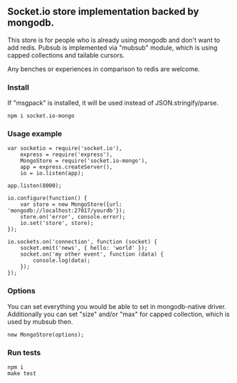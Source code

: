 ## Socket.io store implementation backed by mongodb.

This store is for people who is already using mongodb and don't want to add redis. Pubsub is implemented via "mubsub" module, which is using capped collections and tailable cursors.

Any benches or experiences in comparison to redis are welcome.

### Install

If "msgpack" is installed, it will be used instead of JSON.stringify/parse.

    npm i socket.io-mongo

### Usage example

    var socketio = require('socket.io'),
        express = require('express'),
        MongoStore = require('socket.io-mongo'),
        app = express.createServer(),
        io = io.listen(app);

    app.listen(8000);

    io.configure(function() {
        var store = new MongoStore({url: 'mongodb://localhost:27017/yourdb'});
        store.on('error', console.error);
        io.set('store', store);
    });

    io.sockets.on('connection', function (socket) {
        socket.emit('news', { hello: 'world' });
        socket.on('my other event', function (data) {
            console.log(data);
        });
    });

### Options

You can set everything you would be able to set in mongodb-native driver. Additionally you can set "size" and/or "max" for capped collection, which is used by mubsub then.

    new MongoStore(options);

### Run tests

    npm i
    make test

